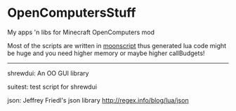 # OpenComputersStuff
My apps 'n libs for Minecraft OpenComputers mod

Most of the scripts are written in [moonscript](http://moonscript.org) thus generated lua code might be huge and you need higher memory or maybe higher callBudgets!

----
shrewdui: An OO GUI library

suitest: test script for shrewdui

json: Jeffrey Friedl's json library http://regex.info/blog/lua/json
